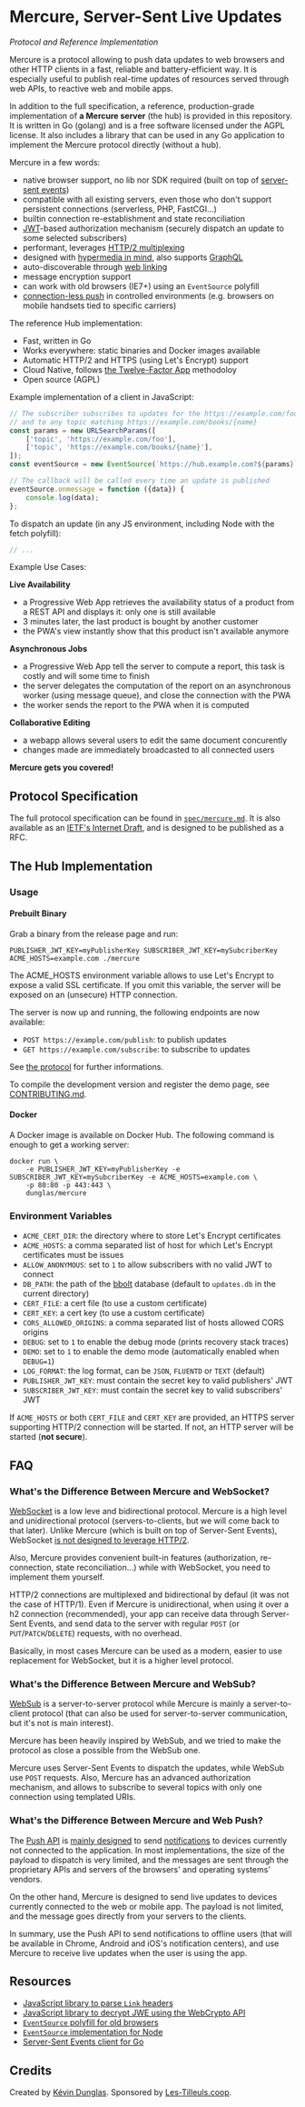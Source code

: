 # Mercure, Server-Sent Live Updates
*Protocol and Reference Implementation*

Mercure is a protocol allowing to push data updates to web browsers and other HTTP clients in a fast, reliable and battery-efficient way.
It is especially useful to publish real-time updates of resources served through web APIs, to reactive web and mobile apps.

In addition to the full specification, a reference, production-grade implementation of **a Mercure server** (the hub) is provided in this repository. It is written in Go (golang) and is a free software licensed under the AGPL license.
It also includes a library that can be used in any Go application to implement the Mercure protocol directly (without a hub).

Mercure in a few words:

* native browser support, no lib nor SDK required (built on top of [server-sent events](https://www.smashingmagazine.com/2018/02/sse-websockets-data-flow-http2/))
* compatible with all existing servers, even those who don't support persistent connections (serverless, PHP, FastCGI...)
* builtin connection re-establishment and state reconciliation
* [JWT](https://jwt.io/)-based authorization mechanism (securely dispatch an update to some selected subscribers)
* performant, leverages [HTTP/2 multiplexing](https://developers.google.com/web/fundamentals/performance/http2/#request_and_response_multiplexing)
* designed with [hypermedia in mind](https://en.wikipedia.org/wiki/HATEOAS), also supports [GraphQL](https://graphql.org/)
* auto-discoverable through [web linking](https://tools.ietf.org/html/rfc5988)
* message encryption support
* can work with old browsers (IE7+) using an `EventSource` polyfill
* [connection-less push](https://html.spec.whatwg.org/multipage/server-sent-events.html#eventsource-push) in controlled environments (e.g. browsers on mobile handsets tied to specific carriers)

The reference Hub implementation:

* Fast, written in Go
* Works everywhere: static binaries and Docker images available
* Automatic HTTP/2 and HTTPS (using Let's Encrypt) support
* Cloud Native, follows [the Twelve-Factor App](https://12factor.net) methodoloy
* Open source (AGPL)

Example implementation of a client in JavaScript:

```javascript
// The subscriber subscribes to updates for the https://example.com/foo topic
// and to any topic matching https://example.com/books/{name}
const params = new URLSearchParams([
    ['topic', 'https://example.com/foo'],
    ['topic', 'https://example.com/books/{name}'],
]);
const eventSource = new EventSource(`https://hub.example.com?${params}`);

// The callback will be called every time an update is published
eventSource.onmessage = function ({data}) {
    console.log(data);
};
```

To dispatch an update (in any JS environment, including Node with the fetch polyfill):

```javascript
// ...
```

Example Use Cases:

**Live Availability**

* a Progressive Web App retrieves the availability status of a product from a REST API and displays it: only one is still
  available
* 3 minutes later, the last product is bought by another customer
* the PWA's view instantly show that this product isn't available anymore

**Asynchronous Jobs**

* a Progressive Web App tell the server to compute a report, this task is costly and will some time to finish
* the server delegates the computation of the report on an asynchronous worker (using message queue), and close the connection with the PWA
* the worker sends the report to the PWA when it is computed

**Collaborative Editing**

* a webapp allows several users to edit the same document concurently
* changes made are immediately broadcasted to all connected users

**Mercure gets you covered!**

## Protocol Specification

The full protocol specification can be found in [`spec/mercure.md`](spec/mercure.md).
It is also available as an [IETF's Internet Draft](https://www.ietf.org/id-info/),
and is designed to be published as a RFC.

## The Hub Implementation

### Usage

#### Prebuilt Binary

Grab a binary from the release page and run:

    PUBLISHER_JWT_KEY=myPublisherKey SUBSCRIBER_JWT_KEY=mySubcriberKey ACME_HOSTS=example.com ./mercure 

The ACME_HOSTS environment variable allows to use Let's Encrypt to expose a valid SSL certificate.
If you omit this variable, the server will be exposed on an (unsecure) HTTP connection.

The server is now up and running, the following endpoints are now available:

* `POST https://example.com/publish`: to publish updates
* `GET https://example.com/subscribe`: to subscribe to updates

See [the protocol](spec/mercure.md) for further informations.

To compile the development version and register the demo page, see [CONTRIBUTING.md](CONTRIBUTING.md#hub).

#### Docker

A Docker image is available on Docker Hub. The following command is enough to get a working server:

    docker run \
        -e PUBLISHER_JWT_KEY=myPublisherKey -e SUBSCRIBER_JWT_KEY=mySubcriberKey -e ACME_HOSTS=example.com \
        -p 80:80 -p 443:443 \
        dunglas/mercure

### Environment Variables

* `ACME_CERT_DIR`: the directory where to store Let's Encrypt certificates
* `ACME_HOSTS`: a comma separated list of host for which Let's Encrypt certificates must be issues
* `ALLOW_ANONYMOUS`:  set to `1` to allow subscribers with no valid JWT to connect
* `DB_PATH`: the path of the [bbolt](https://github.com/etcd-io/bbolt) database (default to `updates.db` in the current directory)
* `CERT_FILE`: a cert file (to use a custom certificate)
* `CERT_KEY`: a cert key (to use a custom certificate)
* `CORS_ALLOWED_ORIGINS`: a comma separated list of hosts allowed CORS origins
* `DEBUG`: set to `1` to enable the debug mode (prints recovery stack traces)
* `DEMO`: set to `1` to enable the demo mode (automatically enabled when `DEBUG=1`)
* `LOG_FORMAT`: the log format, can be `JSON`, `FLUENTD` or `TEXT` (default)
* `PUBLISHER_JWT_KEY`: must contain the secret key to valid publishers' JWT
* `SUBSCRIBER_JWT_KEY`: must contain the secret key to valid subscribers' JWT

If `ACME_HOSTS` or both `CERT_FILE` and `CERT_KEY` are provided, an HTTPS server supporting HTTP/2 connection will be started.
If not, an HTTP server will be started (**not secure**).

## FAQ

### What's the Difference Between Mercure and WebSocket?

[WebSocket](https://developer.mozilla.org/en-US/docs/Web/API/WebSockets_API) is a low leve and bidirectional protocol. Mercure is a high level and unidirectional protocol (servers-to-clients, but we will come back to that later).
Unlike Mercure (which is built on top of Server-Sent Events), WebSocket [is not designed to leverage HTTP/2](https://www.infoq.com/articles/websocket-and-http2-coexist).

Also, Mercure provides convenient built-in features (authorization, re-connection, state reconciliation...) while with WebSocket, you need to implement them yourself.

HTTP/2 connections are multiplexed and bidirectional by defaul (it was not the case of HTTP/1).
Even if Mercure is unidirectional, when using it over a h2 connection (recommended), your app can receive data through Server-Sent Events, and send data to the server with regular `POST` (or `PUT`/`PATCH`/`DELETE`) requests, with no overhead.

Basically, in most cases Mercure can be used as a modern, easier to use replacement for WebSocket, but it is a higher level protocol.

### What's the Difference Between Mercure and WebSub?

[WebSub](https://www.w3.org/TR/websub/) is a server-to-server protocol while Mercure is mainly a server-to-client protocol (that can also be used for server-to-server communication, but it's not is main interest).

Mercure has been heavily inspired by WebSub, and we tried to make the protocol as close a possible from the WebSub one.

Mercure uses Server-Sent Events to dispatch the updates, while WebSub use `POST` requests. Also, Mercure has an advanced authorization mechanism, and allows to subscribe to several topics with only one connection using templated URIs.

### What's the Difference Between Mercure and Web Push?

The [Push API](https://developer.mozilla.org/en-US/docs/Web/API/Push_API) is [mainly designed](https://developers.google.com/web/fundamentals/push-notifications/) to send [notifications](https://developer.mozilla.org/en-US/docs/Web/API/Notifications_API) to devices currently not connected to the application.
In most implementations, the size of the payload to dispatch is very limited, and the messages are sent through the proprietary APIs and servers of the browsers' and operating systems' vendors.

On the other hand, Mercure is designed to send live updates to devices currently connected to the web or mobile app. The payload is not limited, and the message goes directly from your servers to the clients.

In summary, use the Push API to send notifications to offline users (that will be available in Chrome, Android and iOS's notification centers), and use Mercure to receive live updates when the user is using the app.

## Resources

* [JavaScript library to parse `Link` headers](https://github.com/thlorenz/parse-link-header)
* [JavaScript library to decrypt JWE using the WebCrypto API](https://github.com/square/js-jose)
* [`EventSource` polyfill for old browsers](https://github.com/Yaffle/EventSource)
* [`EventSource` implementation for Node](https://github.com/EventSource/eventsource)
* [Server-Sent Events client for Go](https://github.com/donovanhide/eventsource)

## Credits

Created by [Kévin Dunglas](https://dunglas.fr). Sponsored by [Les-Tilleuls.coop](https://les-tilleuls.coop).
